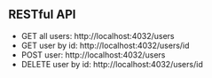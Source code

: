 ## RESTful API

- GET all users: http://localhost:4032/users
- GET user by id: http://localhost:4032/users/id
- POST user: http://localhost:4032/users
- DELETE user by id: http://localhost:4032/users/id